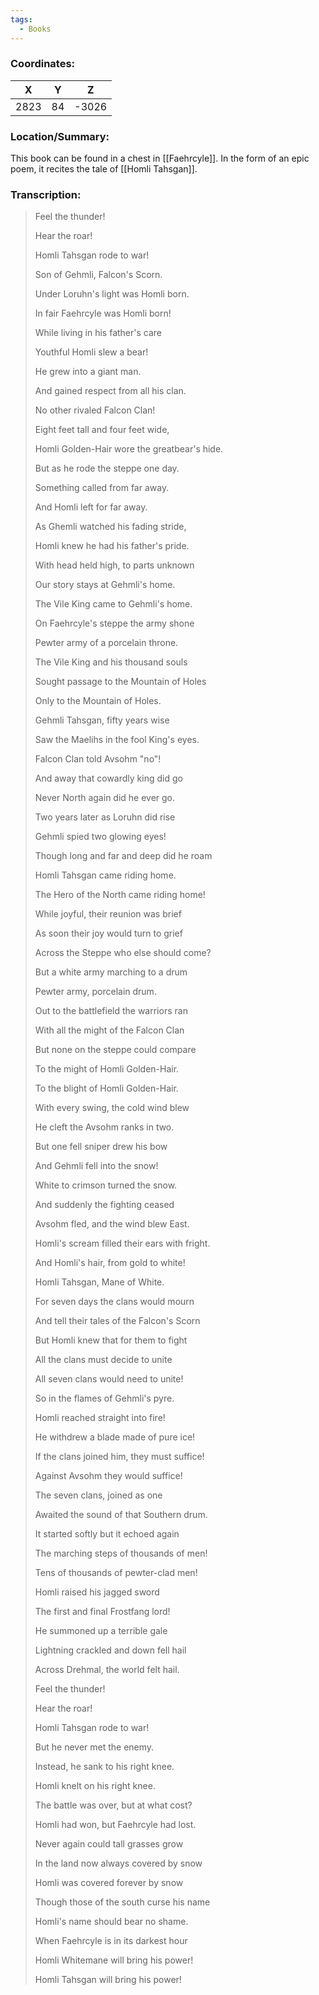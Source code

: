 ```yaml
---
tags:
  - Books
---
```


### Coordinates:
| **X** | **Y**| **Z** |
|:-----:|:----:|:-----:|
|2823  |84   |-3026  |

### Location/Summary:
This book can be found in a chest in [[Faehrcyle]]. In the form of an epic poem, it recites the tale of [[Homli Tahsgan]].

### Transcription:
> Feel the thunder!
> 
> Hear the roar!
>
> Homli Tahsgan rode to war!
>
> Son of Gehmli, Falcon's Scorn.
>
> Under Loruhn's light was Homli born.
>
> In fair Faehrcyle was Homli born!
>
> While living in his father's care
>
> Youthful Homli slew a bear!
>
> He grew into a giant man.
>
> And gained respect from all his clan.
>
> No other rivaled Falcon Clan!
>
> Eight feet tall and four feet wide,
>
> Homli Golden-Hair wore the greatbear's hide.
>
> But as he rode the steppe one day.
>
> Something called from far away.
>
> And Homli left for far away.
>
> As Ghemli watched his fading stride,
>
> Homli knew he had his father's pride.
>
> With head held high, to parts unknown
>
> Our story stays at Gehmli's home.
>
> The Vile King came to Gehmli's home.
>
> On Faehrcyle's steppe the army shone
>
> Pewter army of a porcelain throne.
>
> The Vile King and his thousand souls
>
> Sought passage to the Mountain of Holes
>
> Only to the Mountain of Holes.
>
> Gehmli Tahsgan, fifty years wise
>
> Saw the Maelihs in the fool King's eyes.
>
> Falcon Clan told Avsohm "no"!
>
> And away that cowardly king did go
>
> Never North again did he ever go.
>
> Two years later as Loruhn did rise
>
> Gehmli spied two glowing eyes!
>
> Though long and far and deep did he roam
>
> Homli Tahsgan came riding home.
>
> The Hero of the North came riding home!
>
> While joyful, their reunion was brief
>
> As soon their joy would turn to grief
>
> Across the Steppe who else should come?
>
> But a white army marching to a drum
>
> Pewter army, porcelain drum.
>
> Out to the battlefield the warriors ran
>
> With all the might of the Falcon Clan
>
> But none on the steppe could compare
>
> To the might of Homli Golden-Hair.
>
> To the blight of Homli Golden-Hair.
>
> With every swing, the cold wind blew
>
> He cleft the Avsohm ranks in two.
>
> But one fell sniper drew his bow
>
> And Gehmli fell into the snow!
>
> White to crimson turned the snow.
>
> And suddenly the fighting ceased
>
> Avsohm fled, and the wind blew East.
>
> Homli's scream filled their ears with fright.
>
> And Homli's hair, from gold to white!
>
> Homli Tahsgan, Mane of White.
>
> For seven days the clans would mourn
>
> And tell their tales of the Falcon's Scorn
>
> But Homli knew that for them to fight
>
> All the clans must decide to unite
>
> All seven clans would need to unite!
>
> So in the flames of Gehmli's pyre.
>
> Homli reached straight into fire!
>
> He withdrew a blade made of pure ice!
>
> If the clans joined him, they must suffice!
>
> Against Avsohm they would suffice!
>
> The seven clans, joined as one
>
> Awaited the sound of that Southern drum.
>
> It started softly but it echoed again
>
> The marching steps of thousands of men!
>
> Tens of thousands of pewter-clad men!
>
> Homli raised his jagged sword
>
> The first and final Frostfang lord!
>
> He summoned up a terrible gale
>
> Lightning crackled and down fell hail
>
> Across Drehmal, the world felt hail.
>
> Feel the thunder!
>
> Hear the roar!
>
> Homli Tahsgan rode to war!
>
> But he never met the enemy.
>
> Instead, he sank to his right knee.
>
> Homli knelt on his right knee.
>
> The battle was over, but at what cost?
>
> Homli had won, but Faehrcyle had lost.
>
> Never again could tall grasses grow
>
> In the land now always covered by snow
>
> Homli was covered forever by snow
>
> Though those of the south curse his name
>
> Homli's name should bear no shame.
>
> When Faehrcyle is in its darkest hour
>
> Homli Whitemane will bring his power!
>
> Homli Tahsgan will bring his power!

